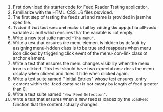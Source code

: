 1. First download the starter code for Feed Reader Testing  application.
2. Familiarize with the HTML, CSS, JS files provided.
3. The first step of testing the feeds url and name is provided in jasmine spec file.
4. Tested if that test runs and make it fail by editing the app.js file allFeeds variable as null which ensures that the variable is not empty.
5. Write a new test suite named `"The menu"`.
6. Write a test that ensures the menu element is hidden by default by assigning menu-hidden class is to be true and reappears when menu icon clicked by triggering click event of the menu-icon-link class of anchor element. 
7. Write a test that ensures the menu changes visibility when the menu icon is clicked. This test should have two expectations: does the menu display when clicked and does it hide when clicked again.
13. Write a test suite named `"Initial Entries" whose test ensures .entry element within the .feed container is not empty by length of feed greater than 0.
15. Write a test suite named `"New Feed Selection"`.
16. Write a test that ensures when a new feed is loaded by the `loadFeed` function that the content actually changes.


